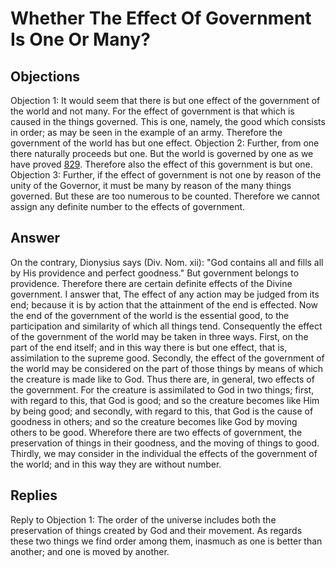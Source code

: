 # Whether The Effect Of Government Is One Or Many?
## Objections
Objection 1: It would seem that there is but one effect of the government of the world and not many. For the effect of government is that which is caused in the things governed. This is one, namely, the good which consists in order; as may be seen in the example of an army. Therefore the government of the world has but one effect.
Objection 2: Further, from one there naturally proceeds but one. But the world is governed by one as we have proved [829](A[3]). Therefore also the effect of this government is but one.
Objection 3: Further, if the effect of government is not one by reason of the unity of the Governor, it must be many by reason of the many things governed. But these are too numerous to be counted. Therefore we cannot assign any definite number to the effects of government.
## Answer
On the contrary, Dionysius says (Div. Nom. xii): "God contains all and fills all by His providence and perfect goodness." But government belongs to providence. Therefore there are certain definite effects of the Divine government.
I answer that, The effect of any action may be judged from its end; because it is by action that the attainment of the end is effected. Now the end of the government of the world is the essential good, to the participation and similarity of which all things tend. Consequently the effect of the government of the world may be taken in three ways. First, on the part of the end itself; and in this way there is but one effect, that is, assimilation to the supreme good. Secondly, the effect of the government of the world may be considered on the part of those things by means of which the creature is made like to God. Thus there are, in general, two effects of the government. For the creature is assimilated to God in two things; first, with regard to this, that God is good; and so the creature becomes like Him by being good; and secondly, with regard to this, that God is the cause of goodness in others; and so the creature becomes like God by moving others to be good. Wherefore there are two effects of government, the preservation of things in their goodness, and the moving of things to good. Thirdly, we may consider in the individual the effects of the government of the world; and in this way they are without number.
## Replies
Reply to Objection 1: The order of the universe includes both the preservation of things created by God and their movement. As regards these two things we find order among them, inasmuch as one is better than another; and one is moved by another.